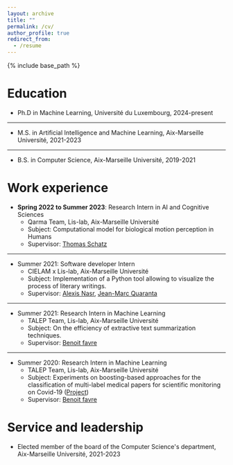 ```yaml
---
layout: archive
title: ""
permalink: /cv/
author_profile: true
redirect_from:
  - /resume
---
```


{% include base_path %}

Education
======
* Ph.D in Machine Learning, Université du Luxembourg, 2024-present

---

* M.S. in Artificial Intelligence and Machine Learning, Aix-Marseille Université, 2021-2023

---

* B.S. in Computer Science, Aix-Marseille Université, 2019-2021

Work experience
======
* **Spring 2022 to Summer 2023**: Research Intern in AI and Cognitive Sciences
  * Qarma Team, Lis-lab, Aix-Marseille Université
  * Subject: Computational model for biological motion perception in Humans
  * Supervisor: [Thomas Schatz](https://thomas.schatz.cogserver.net/)

---

* Summer 2021: Software developer Intern
  * CIELAM x Lis-lab, Aix-Marseille Université
  * Subject: Implementation of a Python tool allowing to visualize the process of literary writings.
  * Supervisor: [Alexis Nasr](https://pageperso.lis-lab.fr/~alexis.nasr/), [Jean-Marc Quaranta](https://cielam.univ-amu.fr/membres/jean-marc-quaranta)

---

* Summer 2021: Research Intern in Machine Learning
  * TALEP Team, Lis-lab, Aix-Marseille Université
  * Subject: On the efficiency of extractive text summarization techniques.
  * Supervisor: [Benoit favre](https://pageperso.lis-lab.fr/benoit.favre/)

---

* Summer 2020: Research Intern in Machine Learning
  * TALEP Team, Lis-lab, Aix-Marseille Université
  * Subject: Experiments on boosting-based approaches for the classification of multi-label medical papers for scientific monitoring on Covid-19 ([Project](https://bibliovid.org/))
  * Supervisor: [Benoit favre](https://pageperso.lis-lab.fr/benoit.favre/)
  
<!-- Skills
======
* Skill 1
* Skill 2
  * Sub-skill 2.1
  * Sub-skill 2.2
  * Sub-skill 2.3
* Skill 3 -->

<!-- Publications
======
  <ul>{% for post in site.publications reversed %}
    {% include archive-single-cv.html %}
  {% endfor %}</ul>
  
Talks
======
  <ul>{% for post in site.talks reversed %}
    {% include archive-single-talk-cv.html  %}
  {% endfor %}</ul>
  
Teaching
======
  <ul>{% for post in site.teaching reversed %}
    {% include archive-single-cv.html %}
  {% endfor %}</ul>
   -->

Service and leadership
======
* Elected member of the board of the Computer Science's department, Aix-Marseille Université, 2021-2023
